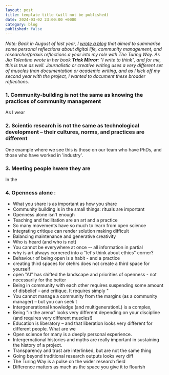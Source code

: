 ```yaml
---
layout: post
title: template title (will not be published)
date: 2024-03-02 23:00:00 +0000
category: blog
published: false
---
```


_Note: Back in August of last year, I [wrote a blog](https://www.aleesteele.com/blog/2023/08/04/two-years-ttw) that aimed to summarise some personal reflections about digital life, community management, and researcher/praxis reflections a year into my role with The Turing Way. As Jia Tolentino wrote in her book **Trick Mirror**: "I write to think", and for me, this is true as well. Journalistic or creative writing uses a very different set of muscles than documentation or academic writing, and as I kick off my second year with the project, I wanted to document these broader reflections._

### 1. Community-building is not the same as knowing the practices of community management

As I wear


### 2. Scientic research is not the same as technological development – their cultures, norms, and practices are different

One example where we see this is those on our team who have PhDs, and those who have worked in 'industry'. 

### 3. Meeting people hwere they are

In the 

### 4. Openness alone :



- What you share is as important as how you share
- Community building is in the small things: rituals are important
- Openness alone isn't enough
- Teaching and facilitation are an art and a practice
- So many movements have so much to learn from open science
- Integrating critique can render solution making difficult
- Balancing maintenance and generative creativity
- Who is heard (and who is not) 
- You cannot be everywhere at once -- all information in partial
- why is art always cornered into a "let's think about ethics" corner?
- Behaviour of being open is a habit - and a practice
- creating third spaces for otehrs does not create a third space for yourself
- open "AI" has shifted the landscape and priorities of openness - not necessarily for the better
- Being in community with each other requires suspending some amount of disbelief – and critique. It requires simply "
- You cannot manage a community from the margins (as a community manager) – but you can seek t
- Intergenerational knowledge (and multigenerationL) is a complex, 
- Being "in the arena" looks very different depending on your discipline (and requires very different muscles!)
- Education is liberatory – and that liberation looks very different for different people. What are we 
- Open science for many is a deeply personal experience. 
- Intergernational histories and myths are really important in sustaining the history of a project. 
- Transparency and trust are interlinked, but are not the same thing
- Going beyond traditional research outputs looks very diff
- The Turing Way is a pulse on the wider research field
- Difference matters as much as the space you give it to flourish